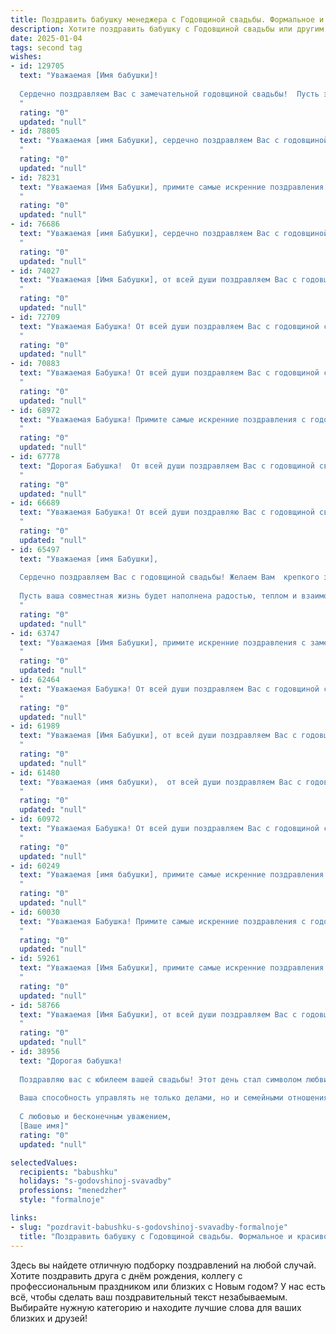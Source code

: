 ```yaml
---
title: Поздравить бабушку менеджера с Годовщиной свадьбы. Формальное и красивое
description: Хотите поздравить бабушку с Годовщиной свадьбы или другим праздником? Наш ИИ создаст незабываемое поздравление, а вы обязательно выделитесь среди других.  
date: 2025-01-04
tags: second tag
wishes:
- id: 129705
  text: "Уважаемая [Имя бабушки]!
  
  Сердечно поздравляем Вас с замечательной годовщиной свадьбы!  Пусть этот день станет ещё одним ярким воспоминанием в Вашей долгой и счастливой семейной жизни.  Желаем Вам крепкого здоровья, неиссякаемой энергии,  мира, благополучия и  радости  в каждом мгновении.  Пусть Ваши сердца всегда будут согреты любовью и взаимным уважением. С юбилеем!
  "
  rating: "0"
  updated: "null"
- id: 78805
  text: "Уважаемая [имя Бабушки], сердечно поздравляем Вас с годовщиной свадьбы! Желаем Вам и Вашему супругу долгих лет в любви и согласии, крепкого здоровья, благополучия и исполнения всех ваших желаний. Пусть каждый день вашей жизни будет наполнен радостью, теплом и заботой друг о друге.
  "
  rating: "0"
  updated: "null"
- id: 78231
  text: "Уважаемая [Имя Бабушки], примите самые искренние поздравления с годовщиной свадьбы! Желаем Вам и Вашему супругу долгих лет совместной жизни, наполненных любовью, счастьем и благополучием. Пусть ваша семейная крепость всегда будет надежной опорой, а каждый прожитый вместе день приносит радость и удовлетворение.
  "
  rating: "0"
  updated: "null"
- id: 76686
  text: "Уважаемая [имя Бабушки], сердечно поздравляем Вас с годовщиной свадьбы! Желаем Вам крепкого здоровья, семейного благополучия,  радости и любви в Вашем доме. Пусть каждый день будет наполнен теплом и заботой, а  Ваши годы будут отмечены  счастьем и достатком.  Огромное уважение за Вашу  преданность и  упорный труд.
  "
  rating: "0"
  updated: "null"
- id: 74027
  text: "Уважаемая [Имя Бабушки], от всей души поздравляем Вас с годовщиной свадьбы! Пусть годы, прожитые вместе, наполнены любовью, радостью и взаимопониманием. Желаем Вам крепкого здоровья, семейного благополучия и долгих счастливых лет жизни!
  "
  rating: "0"
  updated: "null"
- id: 72709
  text: "Уважаемая Бабушка! От всей души поздравляем Вас с годовщиной свадьбы! Желаем Вам крепкого здоровья, семейного благополучия, радости и любви. Пусть каждый день Вашей жизни будет наполнен счастьем и теплом.
  "
  rating: "0"
  updated: "null"
- id: 70883
  text: "Уважаемая Бабушка! От всей души поздравляем Вас с годовщиной свадьбы! Желаем долгих лет счастливой совместной жизни, наполненных любовью, уважением и взаимопониманием. Пусть ваш богатый жизненный опыт и профессионализм менеджера всегда помогает Вам в преодолении любых трудностей.
  "
  rating: "0"
  updated: "null"
- id: 68972
  text: "Уважаемая Бабушка! Примите самые искренние поздравления с годовщиной свадьбы! Желаю Вам крепкого здоровья, семейного благополучия, радости и много-много лет счастливой жизни! Пусть Ваша любовь и взаимопонимание будут незыблемыми, а каждый день наполнен теплом домашнего очага.
  "
  rating: "0"
  updated: "null"
- id: 67778
  text: "Дорогая Бабушка!  От всей души поздравляем Вас с годовщиной свадьбы! Желаем Вам крепкого здоровья, семейного счастья и благополучия! Пусть Ваша любовь и взаимопонимание остаются такими же крепкими, как и много лет назад!
  "
  rating: "0"
  updated: "null"
- id: 66689
  text: "Уважаемая Бабушка! От всей души поздравляю Вас с годовщиной свадьбы! Желаю долгих лет совместной жизни, наполненных любовью, счастьем и взаимопониманием. Пусть ваша работа менеджера приносит Вам удовлетворение, а семейный очаг всегда будет уютным и теплым.
  "
  rating: "0"
  updated: "null"
- id: 65497
  text: "Уважаемая [имя Бабушки],
  
  Сердечно поздравляем Вас с годовщиной свадьбы! Желаем Вам  крепкого здоровья, неиссякаемой любви и семейного благополучия!
  
  Пусть ваша совместная жизнь будет наполнена радостью, теплом и взаимопониманием!
  "
  rating: "0"
  updated: "null"
- id: 63747
  text: "Уважаемая [Имя Бабушки], примите искренние поздравления с замечательной годовщиной свадьбы! Желаем Вам и Вашему мужу крепкого здоровья, долголетия и семейного счастья. Пусть любовь, что связывает Вас, будет вечной и яркой, как в день Вашей свадьбы.
  "
  rating: "0"
  updated: "null"
- id: 62464
  text: "Уважаемая Бабушка! От всей души поздравляем Вас с годовщиной свадьбы! Желаем Вам крепкого здоровья, семейного счастья и благополучия на долгие годы. Пусть Ваша любовь и взаимопонимание продолжают цвести и радовать Вас каждый день.
  "
  rating: "0"
  updated: "null"
- id: 61989
  text: "Уважаемая [Имя Бабушки], от всей души поздравляем Вас с годовщиной свадьбы! Желаем Вам крепкого здоровья, семейного благополучия, любви и радости. Пусть каждый день Вашей жизни будет наполнен счастьем и гармонией.
  "
  rating: "0"
  updated: "null"
- id: 61480
  text: "Уважаемая (имя бабушки),  от всей души поздравляем Вас с годовщиной свадьбы!  Желаем вам долгих и счастливых лет семейной жизни,  крепкого здоровья  и  мира в Вашем доме. Пусть Ваша любовь  будет  неиссякаемой,  а  воспоминания  о  прожитых годах  всегда  согревают  Ваши  сердца.
  "
  rating: "0"
  updated: "null"
- id: 60972
  text: "Уважаемая Бабушка! От всей души поздравляем Вас с годовщиной свадьбы! Желаем Вам крепкого здоровья, семейного благополучия и долгих лет жизни, наполненных любовью и счастьем! Пусть Ваша профессиональная деятельность, как менеджера, приносит Вам удовлетворение и успех!
  "
  rating: "0"
  updated: "null"
- id: 60249
  text: "Уважаемая [имя бабушки], примите самые искренние поздравления с годовщиной свадьбы! Желаю Вам и Вашему супругу крепкого здоровья, много счастливых лет, наполненных любовью, пониманием и взаимоуважением. Пусть каждый день Вашей жизни будет ярким и радостным!
  "
  rating: "0"
  updated: "null"
- id: 60030
  text: "Уважаемая Бабушка! Примите самые искренние поздравления с годовщиной свадьбы! Желаю Вам крепкого здоровья, семейного благополучия, долгих лет жизни, наполненных любовью и счастьем. Пусть ваша жизнь будет яркой и полной радостных моментов!
  "
  rating: "0"
  updated: "null"
- id: 59261
  text: "Уважаемая [Имя Бабушки], примите самые искренние поздравления с годовщиной свадьбы! Желаем вам долгих лет счастливой семейной жизни, наполненных любовью, взаимопониманием и заботой. Пусть ваш жизненный путь будет усеян радостными моментами, а каждый день приносит новые приятные эмоции.
  "
  rating: "0"
  updated: "null"
- id: 58766
  text: "Уважаемая [Имя Бабушки], от всей души поздравляем Вас с годовщиной свадьбы! Желаем Вам крепкого здоровья,  счастья, любви и благополучия на долгие годы. Пусть в Вашей семье всегда царят мир и взаимопонимание, а каждый день будет наполнен радостью и теплыми воспоминаниями.
  "
  rating: "0"
  updated: "null"
- id: 38956
  text: "Дорогая бабушка!
  
  Поздравляю вас с юбилеем вашей свадьбы! Этот день стал символом любви, заботы и взаимопонимания, которые вы пронесли через годы совместной жизни. Ваша стойкость и мудрость вдохновляют всех нас, и мы гордимся тем, что имеем возможность учиться у вас.
  
  Ваша способность управлять не только делами, но и семейными отношениями – это настоящее искусство. Желаю вам счастья, здоровья и долгих лет вместе. Пусть каждый новый день приносит радость и гармонию в ваш дом.
  
  С любовью и бесконечным уважением,
  [Ваше имя]"
  rating: "0"
  updated: "null"

selectedValues:
  recipients: "babushku"
  holidays: "s-godovshinoj-svavadby"
  professions: "menedzher"
  style: "formalnoje"

links:
- slug: "pozdravit-babushku-s-godovshinoj-svavadby-formalnoje"
  title: "Поздравить бабушку с Годовщиной свадьбы. Формальное и красивое"
---
```


Здесь вы найдете отличную подборку поздравлений на любой случай.
Хотите поздравить друга с днём рождения, коллегу с профессиональным праздником или близких с Новым годом? У нас есть всё, чтобы сделать ваш поздравительный текст незабываемым. Выбирайте нужную категорию и находите лучшие слова для ваших близких и друзей!
